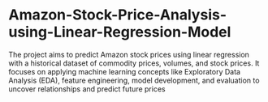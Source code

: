 # Amazon-Stock-Price-Analysis-using-Linear-Regression-Model
The project aims to predict Amazon stock prices using linear regression with a historical dataset of commodity prices, volumes, and stock prices. It focuses on applying machine learning concepts like Exploratory Data Analysis (EDA), feature engineering, model development, and evaluation to uncover relationships and predict future prices
